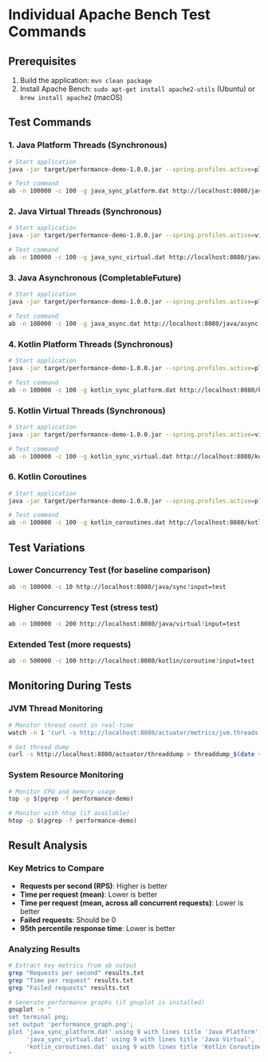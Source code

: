 # Individual Apache Bench Test Commands

## Prerequisites
1. Build the application: `mvn clean package`
2. Install Apache Bench: `sudo apt-get install apache2-utils` (Ubuntu) or `brew install apache2` (macOS)

## Test Commands

### 1. Java Platform Threads (Synchronous)
```bash
# Start application
java -jar target/performance-demo-1.0.0.jar --spring.profiles.active=platform-threads

# Test command
ab -n 100000 -c 100 -g java_sync_platform.dat http://localhost:8080/java/sync?input=test
```

### 2. Java Virtual Threads (Synchronous)
```bash
# Start application
java -jar target/performance-demo-1.0.0.jar --spring.profiles.active=virtual-threads

# Test command
ab -n 100000 -c 100 -g java_sync_virtual.dat http://localhost:8080/java/virtual?input=test
```

### 3. Java Asynchronous (CompletableFuture)
```bash
# Start application
java -jar target/performance-demo-1.0.0.jar --spring.profiles.active=platform-threads

# Test command
ab -n 100000 -c 100 -g java_async.dat http://localhost:8080/java/async?input=test
```

### 4. Kotlin Platform Threads (Synchronous)
```bash
# Start application
java -jar target/performance-demo-1.0.0.jar --spring.profiles.active=platform-threads

# Test command
ab -n 100000 -c 100 -g kotlin_sync_platform.dat http://localhost:8080/kotlin/sync?input=test
```

### 5. Kotlin Virtual Threads (Synchronous)
```bash
# Start application
java -jar target/performance-demo-1.0.0.jar --spring.profiles.active=virtual-threads

# Test command
ab -n 100000 -c 100 -g kotlin_sync_virtual.dat http://localhost:8080/kotlin/virtual?input=test
```

### 6. Kotlin Coroutines
```bash
# Start application
java -jar target/performance-demo-1.0.0.jar --spring.profiles.active=platform-threads

# Test command
ab -n 100000 -c 100 -g kotlin_coroutines.dat http://localhost:8080/kotlin/coroutine?input=test
```

## Test Variations

### Lower Concurrency Test (for baseline comparison)
```bash
ab -n 100000 -c 10 http://localhost:8080/java/sync?input=test
```

### Higher Concurrency Test (stress test)
```bash
ab -n 100000 -c 200 http://localhost:8080/java/virtual?input=test
```

### Extended Test (more requests)
```bash
ab -n 500000 -c 100 http://localhost:8080/kotlin/coroutine?input=test
```

## Monitoring During Tests

### JVM Thread Monitoring
```bash
# Monitor thread count in real-time
watch -n 1 'curl -s http://localhost:8080/actuator/metrics/jvm.threads.live | jq .measurements[0].value'

# Get thread dump
curl -s http://localhost:8080/actuator/threaddump > threaddump_$(date +%s).json
```

### System Resource Monitoring
```bash
# Monitor CPU and memory usage
top -p $(pgrep -f performance-demo)

# Monitor with htop (if available)
htop -p $(pgrep -f performance-demo)
```

## Result Analysis

### Key Metrics to Compare
- **Requests per second (RPS)**: Higher is better
- **Time per request (mean)**: Lower is better
- **Time per request (mean, across all concurrent requests)**: Lower is better
- **Failed requests**: Should be 0
- **95th percentile response time**: Lower is better

### Analyzing Results
```bash
# Extract key metrics from ab output
grep "Requests per second" results.txt
grep "Time per request" results.txt
grep "Failed requests" results.txt

# Generate performance graphs (if gnuplot is installed)
gnuplot -e "
set terminal png;
set output 'performance_graph.png';
plot 'java_sync_platform.dat' using 9 with lines title 'Java Platform',
     'java_sync_virtual.dat' using 9 with lines title 'Java Virtual',
     'kotlin_coroutines.dat' using 9 with lines title 'Kotlin Coroutines'
"
```